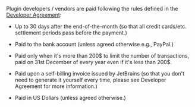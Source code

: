 [//]: # (title: How plugin developers / vendors are paid?)

Plugin developers / vendors are paid following the rules defined in the [Developer Agreement](https://plugins.jetbrains.com/legal/developer-agreement):

* Up to 30 days after the end-of-the-month (so that all credit cards/etc. settlement periods pass before the payment.)

* Paid to the bank account (unless agreed otherwise e.g., PayPal.)

* Paid only when it's more than 200$ to limit the number of transactions, paid on 31st December of every year even if it's less than 200$.

* Paid upon a self-billing invoice issued by JetBrains (so that you don't need to generate it yourself every time, please see Developer Agreement for more information.)

* Paid in US Dollars (unless agreed otherwise.)
